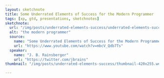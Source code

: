 ```yaml
---
layout: sketchnote
title: Some Underrated Elements of Success for the Modern Programmer
tags: [xp, gtd, presentations, sketchnotes]
sketchnote:
  url: "/img/posts/underrated-elements-success/underrated-elements-success.webp"
  alt: "the modern programmer"
  source:
    name: "Some Underrated Elements of Success for the Modern Programmer"
    url: "https://www.youtube.com/watch?v=mbcV_Qdb7Ts"
  speaker:
    name: "J. B. Rainsberger"
    url: "https://twitter.com/jbrains"
thumbnail: "/img/posts/underrated-elements-success/thumbnail-420x255.webp"

---
```

